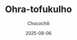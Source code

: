 ---
title: "Ohra-tofukulho"
image: "https://vegaanibotti.lauravuo.me/2025/08/2025-08-06_small.png"
date: 2025-08-06
receipt_url: "https://chocochili.net/2015/08/ohra-tofukulho/"
author: "Chocochili"
---